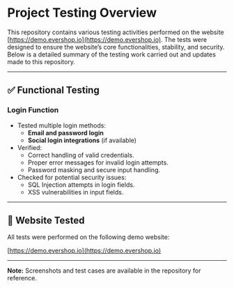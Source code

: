 # Project Testing Overview

This repository contains various testing activities performed on the website [https://demo.evershop.io](https://demo.evershop.io). The tests were designed to ensure the website’s core functionalities, stability, and security. Below is a detailed summary of the testing work carried out and updates made to this repository.

---

## ✅ Functional Testing

### Login Function

- Tested multiple login methods:
  - **Email and password login**
  - **Social login integrations** (if available)
- Verified:
  - Correct handling of valid credentials.
  - Proper error messages for invalid login attempts.
  - Password masking and secure input handling.
- Checked for potential security issues:
  - SQL Injection attempts in login fields.
  - XSS vulnerabilities in input fields.

---



## 🔗 Website Tested

All tests were performed on the following demo website:

[https://demo.evershop.io](https://demo.evershop.io)

---

**Note:** Screenshots and test cases are available in the repository for reference.

